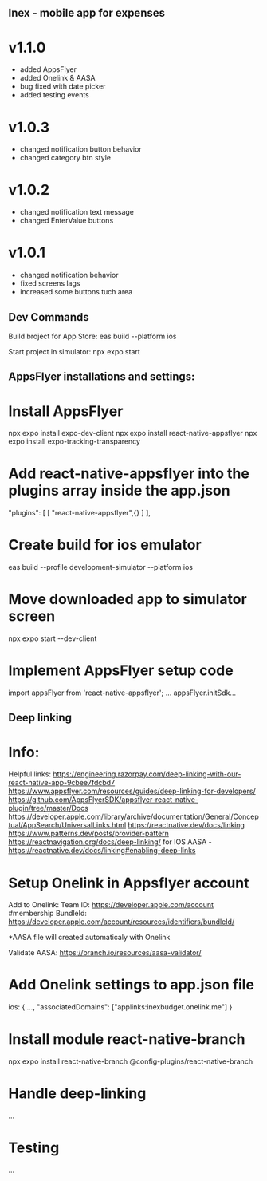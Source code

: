 ## Inex - mobile app for expenses

# v1.1.0

- added AppsFlyer
- added Onelink & AASA
- bug fixed with date picker
- added testing events

# v1.0.3

- changed notification button behavior
- changed category btn style

# v1.0.2

- changed notification text message
- changed EnterValue buttons

# v1.0.1

- changed notification behavior
- fixed screens lags
- increased some buttons tuch area

## Dev Commands

Build broject for App Store:
eas build --platform ios

Start project in simulator:
npx expo start

## AppsFlyer installations and settings:

# Install AppsFlyer

npx expo install expo-dev-client
npx expo install react-native-appsflyer
npx expo install expo-tracking-transparency

# Add react-native-appsflyer into the plugins array inside the app.json

"plugins": [
[
"react-native-appsflyer",{}
]
],

# Create build for ios emulator

eas build --profile development-simulator --platform ios

# Move downloaded app to simulator screen

npx expo start --dev-client

# Implement AppsFlyer setup code

import appsFlyer from 'react-native-appsflyer';
... appsFlyer.initSdk...

## Deep linking

# Info:

Helpful links:
https://engineering.razorpay.com/deep-linking-with-our-react-native-app-9cbee7fdcbd7
https://www.appsflyer.com/resources/guides/deep-linking-for-developers/
https://github.com/AppsFlyerSDK/appsflyer-react-native-plugin/tree/master/Docs
https://developer.apple.com/library/archive/documentation/General/Conceptual/AppSearch/UniversalLinks.html
https://reactnative.dev/docs/linking
https://www.patterns.dev/posts/provider-pattern
https://reactnavigation.org/docs/deep-linking/
for IOS AASA - https://reactnative.dev/docs/linking#enabling-deep-links

# Setup Onelink in Appsflyer account

Add to Onelink:
Team ID: https://developer.apple.com/account #membership
BundleId: https://developer.apple.com/account/resources/identifiers/bundleId/

\*AASA file will created automaticaly with Onelink

Validate AASA: https://branch.io/resources/aasa-validator/

# Add Onelink settings to app.json file

ios: {
...,
"associatedDomains": ["applinks:inexbudget.onelink.me"]
}

# Install module react-native-branch

npx expo install react-native-branch @config-plugins/react-native-branch

# Handle deep-linking

...

# Testing

...
